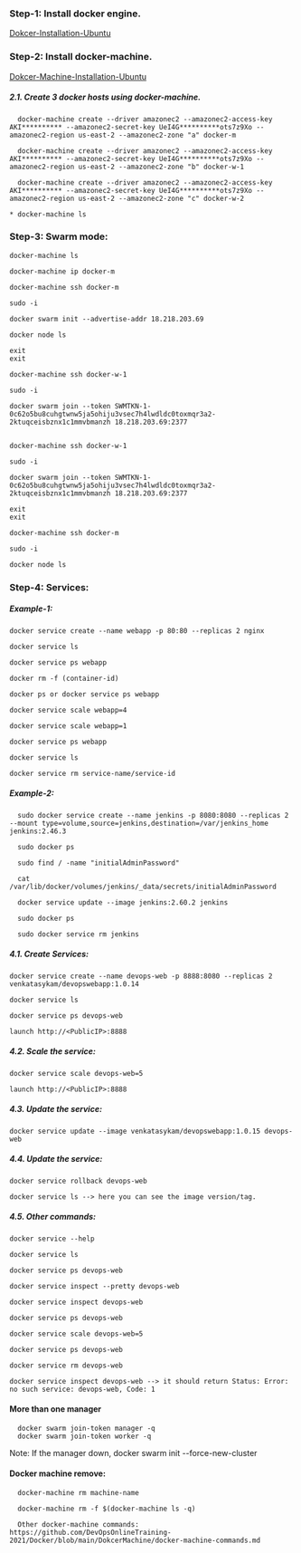 ### Step-1: Install docker engine.

   [Dokcer-Installation-Ubuntu](https://github.com/DevOpsBasicSetup/Phase-2/blob/master/Docker/DockerEngine/2.1.Dokcer-Installation-Ubuntu.md)

### Step-2: Install docker-machine.

  [Dokcer-Machine-Installation-Ubuntu](https://github.com/DevOpsBasicSetup/Phase-2/blob/master/Docker/DokcerMachine/Installation-and-example.md)

##### 2.1. Create 3 docker hosts using docker-machine.
  
      docker-machine create --driver amazonec2 --amazonec2-access-key AKI********** --amazonec2-secret-key UeI4G**********ots7z9Xo --amazonec2-region us-east-2 --amazonec2-zone "a" docker-m

      docker-machine create --driver amazonec2 --amazonec2-access-key AKI********** --amazonec2-secret-key UeI4G**********ots7z9Xo --amazonec2-region us-east-2 --amazonec2-zone "b" docker-w-1

      docker-machine create --driver amazonec2 --amazonec2-access-key AKI********** --amazonec2-secret-key UeI4G**********ots7z9Xo --amazonec2-region us-east-2 --amazonec2-zone "c" docker-w-2

    * docker-machine ls

### Step-3: Swarm mode:

    docker-machine ls
    
    docker-machine ip docker-m

    docker-machine ssh docker-m

    sudo -i

    docker swarm init --advertise-addr 18.218.203.69

    docker node ls

    exit
    exit

    docker-machine ssh docker-w-1

    sudo -i

    docker swarm join --token SWMTKN-1-0c62o5bu8cuhgtwnw5ja5ohiju3vsec7h4lwdldc0toxmqr3a2-2ktuqceisbznx1c1mmvbmanzh 18.218.203.69:2377


    docker-machine ssh docker-w-1

    sudo -i

    docker swarm join --token SWMTKN-1-0c62o5bu8cuhgtwnw5ja5ohiju3vsec7h4lwdldc0toxmqr3a2-2ktuqceisbznx1c1mmvbmanzh 18.218.203.69:2377

    exit
    exit

    docker-machine ssh docker-m

    sudo -i

    docker node ls

### Step-4: Services:

##### Example-1:

    docker service create --name webapp -p 80:80 --replicas 2 nginx
    
    docker service ls
    
    docker service ps webapp
    
    docker rm -f (container-id)
    
    docker ps or docker service ps webapp
    
    docker service scale webapp=4
    
    docker service scale webapp=1
    
    docker service ps webapp
    
    docker service ls
    
    docker service rm service-name/service-id
    
##### Example-2:

      
      sudo docker service create --name jenkins -p 8080:8080 --replicas 2 --mount type=volume,source=jenkins,destination=/var/jenkins_home jenkins:2.46.3

      sudo docker ps

      sudo find / -name "initialAdminPassword"

      cat /var/lib/docker/volumes/jenkins/_data/secrets/initialAdminPassword

      docker service update --image jenkins:2.60.2 jenkins

      sudo docker ps

      sudo docker service rm jenkins
    

##### 4.1. Create Services:

    docker service create --name devops-web -p 8888:8080 --replicas 2 venkatasykam/devopswebapp:1.0.14

    docker service ls

    docker service ps devops-web

    launch http://<PublicIP>:8888

##### 4.2. Scale the service:

    docker service scale devops-web=5

    launch http://<PublicIP>:8888
    
##### 4.3. Update the service:

    docker service update --image venkatasykam/devopswebapp:1.0.15 devops-web

##### 4.4. Update the service:

    docker service rollback devops-web

    docker service ls --> here you can see the image version/tag.

##### 4.5. Other commands:

    docker service --help

    docker service ls

    docker service ps devops-web

    docker service inspect --pretty devops-web

    docker service inspect devops-web

    docker service ps devops-web

    docker service scale devops-web=5

    docker service ps devops-web

    docker service rm devops-web

    docker service inspect devops-web --> it should return Status: Error: no such service: devops-web, Code: 1


#### More than one manager

      docker swarm join-token manager -q
      docker swarm join-token worker -q

Note: If the manager down, docker swarm init --force-new-cluster

#### Docker machine remove: 

      docker-machine rm machine-name

      docker-machine rm -f $(docker-machine ls -q)
      
      Other docker-machine commands: https://github.com/DevOpsOnlineTraining-2021/Docker/blob/main/DokcerMachine/docker-machine-commands.md
      
      
